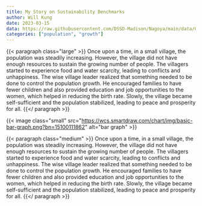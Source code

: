 ```yaml
---
title: My Story on Sustainability Benchmarks
author: Will Kung
date: 2023-03-15
data: https://raw.githubusercontent.com/DSSD-Madison/Nagoya/main/data/GeoDS4Bolivia.geojson
categories: ["population", "growth"]
---
```


{{< paragraph class="large" >}}
Once upon a time, in a small village, the population was steadily increasing. However, the village did not have enough resources to sustain the growing number of people. The villagers started to experience food and water scarcity, leading to conflicts and unhappiness. The wise village leader realized that something needed to be done to control the population growth. He encouraged families to have fewer children and also provided education and job opportunities to the women, which helped in reducing the birth rate. Slowly, the village became self-sufficient and the population stabilized, leading to peace and prosperity for all.
{{</ paragraph >}}

{{< image class="small" src="https://wcs.smartdraw.com/chart/img/basic-bar-graph.png?bn=15100111862" alt="bar graph" >}}

{{< paragraph class="medium" >}}
Once upon a time, in a small village, the population was steadily increasing. However, the village did not have enough resources to sustain the growing number of people. The villagers started to experience food and water scarcity, leading to conflicts and unhappiness. The wise village leader realized that something needed to be done to control the population growth. He encouraged families to have fewer children and also provided education and job opportunities to the women, which helped in reducing the birth rate. Slowly, the village became self-sufficient and the population stabilized, leading to peace and prosperity for all.
{{</ paragraph >}}



